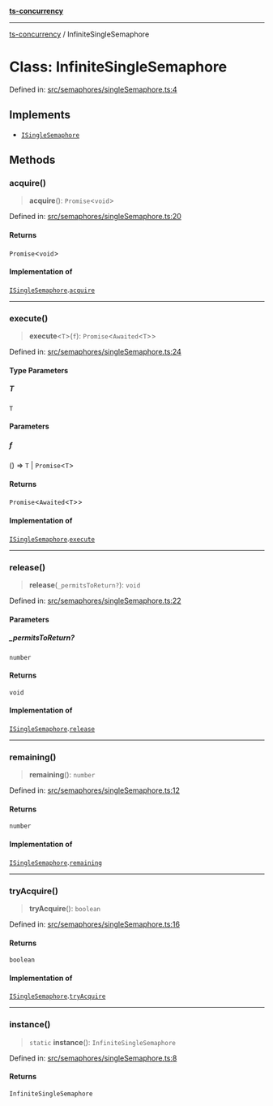 [**ts-concurrency**](../README.md)

---

[ts-concurrency](../globals.md) / InfiniteSingleSemaphore

# Class: InfiniteSingleSemaphore

Defined in: [src/semaphores/singleSemaphore.ts:4](https://github.com/alaincaron/ts-concurrency/blob/14635812c23c675e64adee55a3fe7ec34903fcb2/src/semaphores/singleSemaphore.ts#L4)

## Implements

- [`ISingleSemaphore`](../interfaces/ISingleSemaphore.md)

## Methods

### acquire()

> **acquire**(): `Promise`\<`void`\>

Defined in: [src/semaphores/singleSemaphore.ts:20](https://github.com/alaincaron/ts-concurrency/blob/14635812c23c675e64adee55a3fe7ec34903fcb2/src/semaphores/singleSemaphore.ts#L20)

#### Returns

`Promise`\<`void`\>

#### Implementation of

[`ISingleSemaphore`](../interfaces/ISingleSemaphore.md).[`acquire`](../interfaces/ISingleSemaphore.md#acquire)

---

### execute()

> **execute**\<`T`\>(`f`): `Promise`\<`Awaited`\<`T`\>\>

Defined in: [src/semaphores/singleSemaphore.ts:24](https://github.com/alaincaron/ts-concurrency/blob/14635812c23c675e64adee55a3fe7ec34903fcb2/src/semaphores/singleSemaphore.ts#L24)

#### Type Parameters

##### T

`T`

#### Parameters

##### f

() => `T` \| `Promise`\<`T`\>

#### Returns

`Promise`\<`Awaited`\<`T`\>\>

#### Implementation of

[`ISingleSemaphore`](../interfaces/ISingleSemaphore.md).[`execute`](../interfaces/ISingleSemaphore.md#execute)

---

### release()

> **release**(`_permitsToReturn?`): `void`

Defined in: [src/semaphores/singleSemaphore.ts:22](https://github.com/alaincaron/ts-concurrency/blob/14635812c23c675e64adee55a3fe7ec34903fcb2/src/semaphores/singleSemaphore.ts#L22)

#### Parameters

##### \_permitsToReturn?

`number`

#### Returns

`void`

#### Implementation of

[`ISingleSemaphore`](../interfaces/ISingleSemaphore.md).[`release`](../interfaces/ISingleSemaphore.md#release)

---

### remaining()

> **remaining**(): `number`

Defined in: [src/semaphores/singleSemaphore.ts:12](https://github.com/alaincaron/ts-concurrency/blob/14635812c23c675e64adee55a3fe7ec34903fcb2/src/semaphores/singleSemaphore.ts#L12)

#### Returns

`number`

#### Implementation of

[`ISingleSemaphore`](../interfaces/ISingleSemaphore.md).[`remaining`](../interfaces/ISingleSemaphore.md#remaining)

---

### tryAcquire()

> **tryAcquire**(): `boolean`

Defined in: [src/semaphores/singleSemaphore.ts:16](https://github.com/alaincaron/ts-concurrency/blob/14635812c23c675e64adee55a3fe7ec34903fcb2/src/semaphores/singleSemaphore.ts#L16)

#### Returns

`boolean`

#### Implementation of

[`ISingleSemaphore`](../interfaces/ISingleSemaphore.md).[`tryAcquire`](../interfaces/ISingleSemaphore.md#tryacquire)

---

### instance()

> `static` **instance**(): `InfiniteSingleSemaphore`

Defined in: [src/semaphores/singleSemaphore.ts:8](https://github.com/alaincaron/ts-concurrency/blob/14635812c23c675e64adee55a3fe7ec34903fcb2/src/semaphores/singleSemaphore.ts#L8)

#### Returns

`InfiniteSingleSemaphore`
